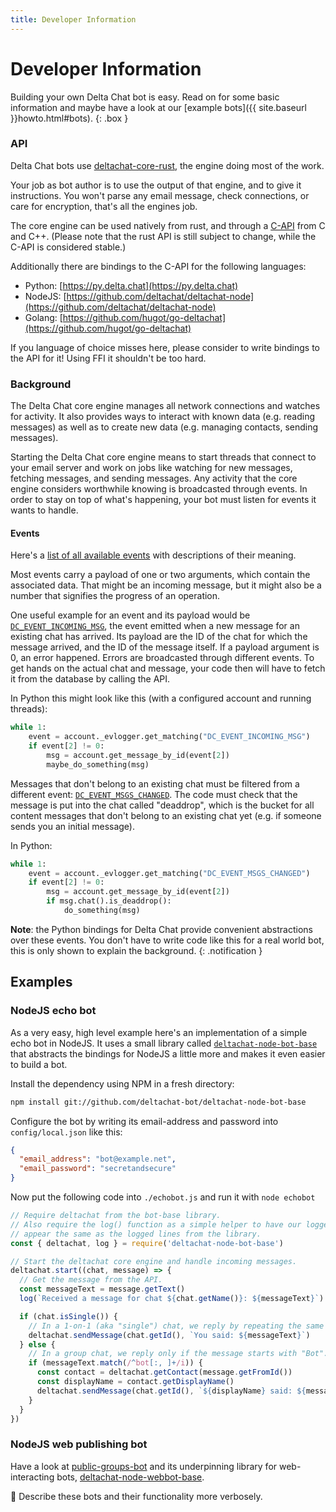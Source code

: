 ```yaml
---
title: Developer Information
---
```


# Developer Information

Building your own Delta Chat bot is easy.
Read on for some basic information and maybe have a look at our [example bots]({{ site.baseurl }}howto.html#bots).
{: .box }

### API

Delta Chat bots use [deltachat-core-rust](https://github.com/deltachat/deltachat-core-rust), the engine doing most of the work.

Your job as bot author is to use the output of that engine, and to give it instructions. You won't parse any email message, check connections, or care for encryption, that's all the engines job.

The core engine can be used natively from rust, and through a [C-API](https://c.delta.chat) from C and C++. (Please note that the rust API is still subject to change, while the C-API is considered stable.)

Additionally there are bindings to the C-API for the following languages:
* Python: [https://py.delta.chat](https://py.delta.chat)
* NodeJS: [https://github.com/deltachat/deltachat-node](https://github.com/deltachat/deltachat-node)
* Golang: [https://github.com/hugot/go-deltachat](https://github.com/hugot/go-deltachat)

If you language of choice misses here, please consider to write bindings to the API for it! Using FFI it shouldn't be too hard.


### Background

The Delta Chat core engine manages all network connections and watches for activity.
It also provides ways to interact with known data (e.g. reading messages) as well as to create new data (e.g. managing contacts, sending messages).

Starting the Delta Chat core engine means to start threads that connect to your email server and work on jobs like watching for new messages, fetching messages, and sending messages.
Any activity that the core engine considers worthwhile knowing is broadcasted through events.
In order to stay on top of what's happening, your bot must listen for events it wants to handle.

#### Events

Here's a [list of all available events](https://c.delta.chat/group__DC__EVENT.html) with descriptions of their meaning.

Most events carry a payload of one or two arguments, which contain the associated data. That might be an incoming message, but it might also be a number that signifies the progress of an operation.

One useful example for an event and its payload would be [`DC_EVENT_INCOMING_MSG`](https://c.delta.chat/group__DC__EVENT.html#ga3f0831ca83189879a2f224b424d8b58f), the event emitted when a new message for an existing chat has arrived.
Its payload are the ID of the chat for which the message arrived, and the ID of the message itself.
If a payload argument is 0, an error happened. Errors are broadcasted through different events.
To get hands on the actual chat and message, your code then will have to fetch it from the database by calling the API.

In Python this might look like this (with a configured account and running threads):
```python
while 1:
    event = account._evlogger.get_matching("DC_EVENT_INCOMING_MSG")
    if event[2] != 0:
        msg = account.get_message_by_id(event[2])
        maybe_do_something(msg)
```

Messages that don't belong to an existing chat must be filtered from a different event: [`DC_EVENT_MSGS_CHANGED`](https://c.delta.chat/group__DC__EVENT.html#ga0f52cdaad70dd24f7540abda6193cc2d). The code must check that the message is put into the chat called "deaddrop", which is the bucket for all content messages that don't belong to an existing chat yet (e.g. if someone sends you an initial message).

In Python:

```python
while 1:
    event = account._evlogger.get_matching("DC_EVENT_MSGS_CHANGED")
    if event[2] != 0:
        msg = account.get_message_by_id(event[2])
        if msg.chat().is_deaddrop():
            do_something(msg)
```

**Note**: the Python bindings for Delta Chat provide convenient abstractions over these events. You don't have to write code like this for a real world bot, this is only shown to explain the background.
{: .notification }

## Examples

### NodeJS echo bot

As a very easy, high level example here's an implementation of a simple echo bot in NodeJS.
It uses a small library called [`deltachat-node-bot-base`](https://github.com/deltachat-bot/deltachat-node-bot-base) that abstracts the bindings for NodeJS a little more and makes it even easier to build a bot.

Install the dependency using NPM in a fresh directory:

```bash
npm install git://github.com/deltachat-bot/deltachat-node-bot-base
```

Configure the bot by writing its email-address and password into `config/local.json` like this:

```json
{
  "email_address": "bot@example.net",
  "email_password": "secretandsecure"
}
```

Now put the following code into `./echobot.js` and run it with `node echobot`

```javascript
// Require deltachat from the bot-base library.
// Also require the log() function as a simple helper to have our logged lines
// appear the same as the logged lines from the library.
const { deltachat, log } = require('deltachat-node-bot-base')

// Start the deltachat core engine and handle incoming messages.
deltachat.start((chat, message) => {
  // Get the message from the API.
  const messageText = message.getText()
  log(`Received a message for chat ${chat.getName()}: ${messageText}`)

  if (chat.isSingle()) {
    // In a 1-on-1 (aka "single") chat, we reply by repeating the same text with a prefix.
    deltachat.sendMessage(chat.getId(), `You said: ${messageText}`)
  } else {
    // In a group chat, we reply only if the message starts with "Bot".
    if (messageText.match(/^bot[:, ]+/i)) {
      const contact = deltachat.getContact(message.getFromId())
      const displayName = contact.getDisplayName()
      deltachat.sendMessage(chat.getId(), `${displayName} said: ${messageText}`)
    }
  }
})
```

### NodeJS web publishing bot

Have a look at [public-groups-bot](https://github.com/deltachat-bot/public-groups-bot) and its underpinning library for web-interacting bots, [deltachat-node-webbot-base](https://github.com/deltachat-bot/deltachat-node-webbot-base).

🚧 Describe these bots and their functionality more verbosely.
